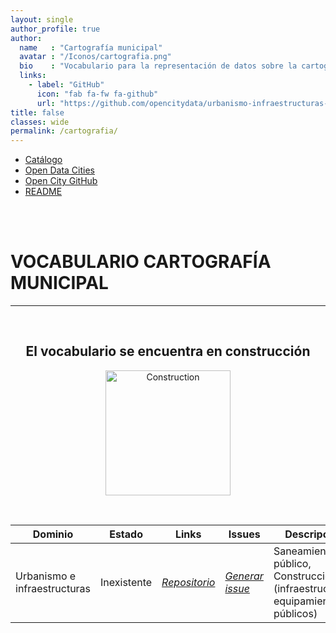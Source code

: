 ```yaml
---
layout: single
author_profile: true 
author:
  name   : "Cartografía municipal"
  avatar : "/Iconos/cartografia.png"
  bio    : "Vocabulario para la representación de datos sobre la cartografía municipal."
  links:
    - label: "GitHub"
      icon: "fab fa-fw fa-github"
      url: "https://github.com/opencitydata/urbanismo-infraestructuras-cartografica"
title: false
classes: wide
permalink: /cartografia/
---
```

<head>
<link href="/CatalogoFEMP/stylesheet.css" rel="stylesheet"/>
  
  <nav class="style-4">
<ul class="menu-4">
	<li class="current"><a href="https://opencitydata.github.io/CatalogoFEMP/" data-hover="Catálogo">Catálogo</a></li>
	<li class="left"><a href="http://vocab.linkeddata.es/datosabiertos/" data-hover="Open Data Cities">Open Data Cities</a></li>
	<li class="left"><a href="https://github.com/opencitydata/" data-hover="Open City GitHub">Open City GitHub</a></li>
	<li class="left"><a href="https://github.com/opencitydata/urbanismo-infraestructuras-cartografica" data-hover="README">README</a></li>
</ul>
	</nav>
	<br><br>
  
</head>


<div id="bodyid">

<h1> VOCABULARIO CARTOGRAFÍA MUNICIPAL </h1>
</div>
  
---

&nbsp;
 
<h2 float="right" align="center"> El vocabulario se encuentra en construcción </h2>

<p float="right" align="center">   
<img src="/CatalogoFEMP/Iconos/constrA.png" alt="Construction" width="200"/>
</p>

&nbsp; &nbsp;


  
  
| Dominio |  Estado  |   Links   |   Issues   |   Descripción   | 
| -------- | -------- | --------- | ---------- | --------------- | 
| Urbanismo e infraestructuras | Inexistente |  *[Repositorio](https://github.com/opencitydata/urbanismo-infraestructuras-cartografica)* |  *[Generar issue](https://github.com/opencitydata/urbanismo-infraestructuras-cartografica/issues)*   | Saneamiento público, Construcción (infraestructuras, equipamientos públicos)  | 
 
 
  

 
&nbsp;


